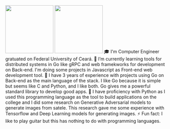  <img height = "150em" src = "https://github-readme-stats.vercel.app/api?username=lcslima45&show_icons=true&theme=radical&include_all_commits=true&count_private=true" />
 <img height = "150em" src = "https://github-readme-stats.vercel.app/api/top-langs/?username=lcslima45&layout=compact&langs_count=16&theme=radical" />
🎓 I'm Computer Engineer gratuated on Federal University of Ceará.
🌱 I’m currently learning tools for distributed systems in Go like gRPC and web framekworks for development on Back-end. I'm doing some projects in Javascript as Front-end web development tool.
🔭 I have 3 years of experience with projects using Go on Back-end as the main language of the stack. I like Go because it is simple but seems like C and Python, and I like both. Go gives me a powerful standard library to develop good apps. 
🔭 I have proficiency with Python as I used this programming  language as the tool to build applications on the college and I did some research on Generative Adversarial models to generate images from satele. This research gave me some experience with Tensorflow and Deep Learning models for generating images.
⚡ Fun fact: I like to play guitar but this has nothing to do with programming languages.

<!--
**lcslima45/lcslima45** is a ✨ _special_ ✨ repository because its `README.md` (this file) appears on your GitHub profile.

Here are some ideas to get you started:

- 🔭 I’m currently working on ...
- 🌱 I’m currently learning ...
- 👯 I’m looking to collaborate on ...
- 🤔 I’m looking for help with ...
- 💬 Ask me about ...
- 📫 How to reach me: ...
- 😄 Pronouns: ...
- ⚡ Fun fact: ...
-->
